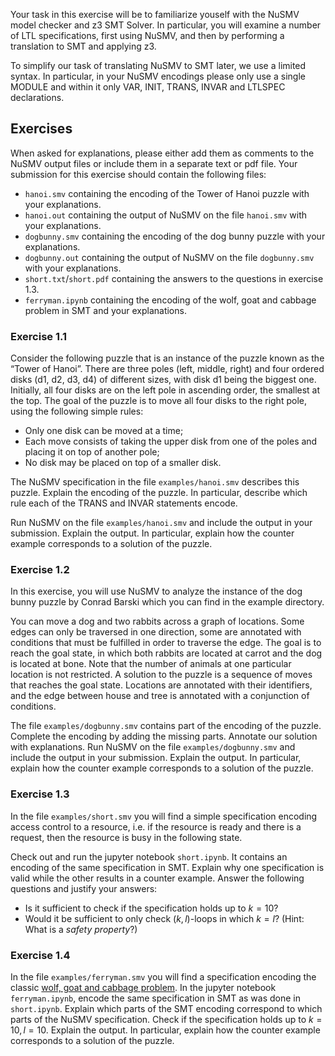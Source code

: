 Your task in this exercise will be to familiarize youself with the NuSMV model checker and z3 SMT Solver. In particular, you will examine a number of LTL specifications, first using NuSMV, and then by performing a translation to SMT and applying z3.

To simplify our task of translating NuSMV to SMT later, we use a limited syntax. In particular, in your NuSMV encodings please only use a single MODULE and within it only VAR, INIT, TRANS, INVAR and LTLSPEC declarations.

## Exercises

When asked for explanations, please either add them as comments to the NuSMV output files or include them in a separate text or pdf file. Your submission for this exercise should contain the following files:
- `hanoi.smv` containing the encoding of the Tower of Hanoi puzzle with your explanations.
- `hanoi.out` containing the output of NuSMV on the file `hanoi.smv` with your explanations.
- `dogbunny.smv` containing the encoding of the dog bunny puzzle with your explanations.
- `dogbunny.out` containing the output of NuSMV on the file `dogbunny.smv` with your explanations.
- `short.txt`/`short.pdf` containing the answers to the questions in exercise 1.3.
- `ferryman.ipynb` containing the encoding of the wolf, goat and cabbage problem in SMT and your explanations.

### Exercise 1.1

Consider the following puzzle that is an instance of the puzzle known as the “Tower of Hanoi”. There are three poles (left, middle, right) and four ordered disks (d1, d2, d3, d4) of different sizes, with disk d1 being the biggest one. Initially, all four disks are on the left pole in ascending order, the smallest at the top. The goal of the puzzle is to move all four disks to the right pole, using
the following simple rules:
- Only one disk can be moved at a time;
- Each move consists of taking the upper disk from one of the poles and placing it on top of another
pole;
- No disk may be placed on top of a smaller disk.

The NuSMV specification in the file `examples/hanoi.smv` describes this puzzle. Explain the encoding of the puzzle. In particular, describe which rule each of the TRANS and INVAR statements encode.

Run NuSMV on the file `examples/hanoi.smv` and include the output in your submission. Explain the output. In particular, explain how the counter example corresponds to a solution of the puzzle.

### Exercise 1.2

In this exercise, you will use NuSMV to analyze the instance of the dog bunny puzzle by Conrad Barski which you can find in the example directory.

You can move a dog and two rabbits across a graph of locations. Some edges can only be traversed in one direction, some are annotated with conditions that must be fulfilled in order to traverse the edge. The goal is to reach the goal state, in which both rabbits are located at carrot and the dog is located at bone. Note that the number of animals at one particular location is not restricted. A solution to the
puzzle is a sequence of moves that reaches the goal state. Locations
are annotated with their identifiers, and the edge between house and tree is annotated with a conjunction of conditions.

The file `examples/dogbunny.smv` contains part of the encoding of the puzzle. Complete the encoding by adding the missing parts. Annotate our solution with explanations. Run NuSMV on the file `examples/dogbunny.smv` and include the output in your submission. Explain the output. In particular, explain how the counter example corresponds to a solution of the puzzle.

### Exercise 1.3

In the file `examples/short.smv` you will find a simple specification encoding access control to a resource, i.e. if the resource is ready and there is a request, then the resource is busy in the following state.

Check out and run the jupyter notebook `short.ipynb`. It contains an encoding of the same specification in SMT. Explain why one specification is valid while the other results in a counter example. Answer the following questions and justify your answers:
- Is it sufficient to check if the specification holds up to $k=10$?
- Would it be sufficient to only check $(k, l)$-loops in which $k = l$? (Hint: What is a _safety property_?)

### Exercise 1.4

In the file `examples/ferryman.smv` you will find a specification encoding the classic [wolf, goat and cabbage problem](https://en.wikipedia.org/wiki/Wolf,_goat_and_cabbage_problem). In the jupyter notebook `ferryman.ipynb`, encode the same specification in SMT as was done in `short.ipynb`. Explain which parts of the SMT encoding correspond to which parts of the NuSMV specification. Check if the specification holds up to $k=10, l=10$. Explain the output. In particular, explain how the counter example corresponds to a solution of the puzzle.
